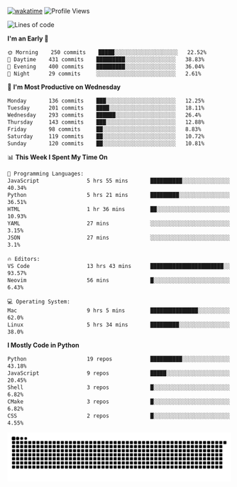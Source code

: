 [![wakatime](https://wakatime.com/badge/user/b920b284-3cde-4cd4-b72e-f7f22d050b16.svg)](https://wakatime.com/@b920b284-3cde-4cd4-b72e-f7f22d050b16)
![Profile Views](http://img.shields.io/badge/Profile%20Views-4586-blue)
<!--START_SECTION:waka-->
![Lines of code](https://img.shields.io/badge/From%20Hello%20World%20I%27ve%20Written--774%20Thousand%20lines%20of%20code-blue)

**I'm an Early 🐤** 

```text
🌞 Morning    250 commits    █████░░░░░░░░░░░░░░░░░░░░   22.52% 
🌆 Daytime    431 commits    █████████░░░░░░░░░░░░░░░░   38.83% 
🌃 Evening    400 commits    █████████░░░░░░░░░░░░░░░░   36.04% 
🌙 Night      29 commits     ░░░░░░░░░░░░░░░░░░░░░░░░░   2.61%

```
📅 **I'm Most Productive on Wednesday** 

```text
Monday       136 commits    ███░░░░░░░░░░░░░░░░░░░░░░   12.25% 
Tuesday      201 commits    ████░░░░░░░░░░░░░░░░░░░░░   18.11% 
Wednesday    293 commits    ██████░░░░░░░░░░░░░░░░░░░   26.4% 
Thursday     143 commits    ███░░░░░░░░░░░░░░░░░░░░░░   12.88% 
Friday       98 commits     ██░░░░░░░░░░░░░░░░░░░░░░░   8.83% 
Saturday     119 commits    ██░░░░░░░░░░░░░░░░░░░░░░░   10.72% 
Sunday       120 commits    ██░░░░░░░░░░░░░░░░░░░░░░░   10.81%

```


📊 **This Week I Spent My Time On** 

```text
💬 Programming Languages: 
JavaScript               5 hrs 55 mins       ██████████░░░░░░░░░░░░░░░   40.34% 
Python                   5 hrs 21 mins       █████████░░░░░░░░░░░░░░░░   36.51% 
HTML                     1 hr 36 mins        ██░░░░░░░░░░░░░░░░░░░░░░░   10.93% 
YAML                     27 mins             ░░░░░░░░░░░░░░░░░░░░░░░░░   3.15% 
JSON                     27 mins             ░░░░░░░░░░░░░░░░░░░░░░░░░   3.1%

🔥 Editors: 
VS Code                  13 hrs 43 mins      ███████████████████████░░   93.57% 
Neovim                   56 mins             █░░░░░░░░░░░░░░░░░░░░░░░░   6.43%

💻 Operating System: 
Mac                      9 hrs 5 mins        ███████████████░░░░░░░░░░   62.0% 
Linux                    5 hrs 34 mins       █████████░░░░░░░░░░░░░░░░   38.0%

```

**I Mostly Code in Python** 

```text
Python                   19 repos            ██████████░░░░░░░░░░░░░░░   43.18% 
JavaScript               9 repos             █████░░░░░░░░░░░░░░░░░░░░   20.45% 
Shell                    3 repos             █░░░░░░░░░░░░░░░░░░░░░░░░   6.82% 
CMake                    3 repos             █░░░░░░░░░░░░░░░░░░░░░░░░   6.82% 
CSS                      2 repos             █░░░░░░░░░░░░░░░░░░░░░░░░   4.55%

```



<!--END_SECTION:waka-->
![Snake animation](https://raw.githubusercontent.com/timmypidashev/timmypidashev/main/commits.svg)
